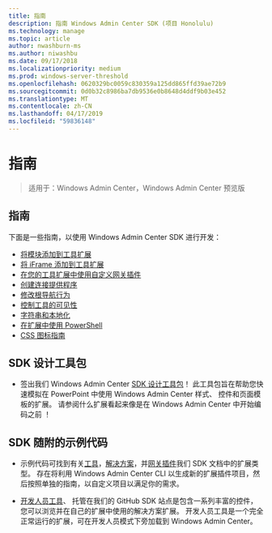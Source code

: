 ```yaml
---
title: 指南
description: 指南 Windows Admin Center SDK (项目 Honolulu)
ms.technology: manage
ms.topic: article
author: nwashburn-ms
ms.author: niwashbu
ms.date: 09/17/2018
ms.localizationpriority: medium
ms.prod: windows-server-threshold
ms.openlocfilehash: 0620329bc0059c830359a125dd865ffd39ae72b9
ms.sourcegitcommit: 0d0b32c8986ba7db9536e0b8648d4ddf9b03e452
ms.translationtype: MT
ms.contentlocale: zh-CN
ms.lasthandoff: 04/17/2019
ms.locfileid: "59836148"
---
```

# <a name="guides"></a>指南

>适用于：Windows Admin Center，Windows Admin Center 预览版

## <a name="guides"></a>指南
下面是一些指南，以使用 Windows Admin Center SDK 进行开发：

- [将模块添加到工具扩展](guides/add-module.md)
- [将 iFrame 添加到工具扩展](guides/add-iframe.md)
- [在您的工具扩展中使用自定义网关插件](guides/use-custom-gateway-plugin.md)
- [创建连接提供程序](guides/create-connection-provider.md)
- [修改根导航行为](guides/modify-root-navigation.md)
- [控制工具的可见性](guides/dynamic-tool-display.md)
- [字符串和本地化](guides/strings-localization.md)
- [在扩展中使用 PowerShell](guides/powershell.md)
- [CSS 图标指南](guides/cssicons.md)

## <a name="sdk-design-toolkit"></a>SDK 设计工具包

- 签出我们 Windows Admin Center [SDK 设计工具包](https://github.com/Microsoft/windows-admin-center-sdk/blob/master/WindowsAdminCenterDesignToolkit.zip)！ 此工具包旨在帮助您快速模拟在 PowerPoint 中使用 Windows Admin Center 样式、 控件和页面模板的扩展。 请参阅什么扩展看起来像是在 Windows Admin Center 中开始编码之前 ！

## <a name="sample-code-included-with-the-sdk"></a>SDK 随附的示例代码

- 示例代码可找到有关[工具](develop-tool.md)，[解决方案](develop-solution.md)，并[网关插件](develop-gateway-plugin.md)我们 SDK 文档中的扩展类型。 存在将利用 Windows Admin Center CLI 以生成新的扩展插件项目，然后按照单独的指南，以自定义项目以满足你的需求。

- [开发人员工具](https://aka.ms/wacsdk)、 托管在我们的 GitHub SDK 站点是包含一系列丰富的控件，您可以浏览并在自己的扩展中使用的解决方案扩展。  开发人员工具是一个完全正常运行的扩展，可在开发人员模式下旁加载到 Windows Admin Center。
